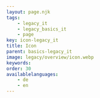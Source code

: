 ```yaml
---
layout: page.njk
tags: 
    - legacy_it
    - legacy_basics_it
    - page
key: icon-legacy_it
title: Icon
parent: basics-legacy_it
image: legacy/overview/icon.webp
keywords: 
order: 30
availablelanguages: 
    - de
    - en
---
```

